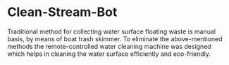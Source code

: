 # Clean-Stream-Bot
Traditional method for collecting water surface floating waste is manual basis, by means of boat trash skimmer. To eliminate the above-mentioned methods the remote-controlled water cleaning machine was designed which helps in cleaning the water surface efficiently and eco-friendly.
